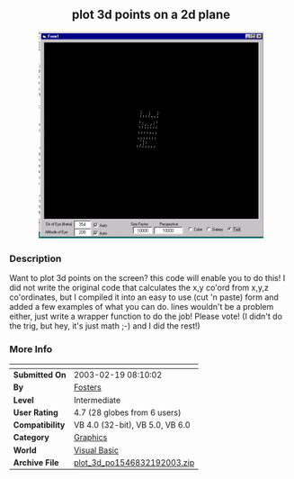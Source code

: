 ﻿<div align="center">

## plot 3d points on a 2d plane

<img src="PIC200321989325335.gif">
</div>

### Description

Want to plot 3d points on the screen? this code will enable you to do this! I did not write the original code that calculates the x,y co'ord from x,y,z co'ordinates, but I compiled it into an easy to use (cut 'n paste) form and added a few examples of what you can do. lines wouldn't be a problem either, just write a wrapper function to do the job! Please vote! (I didn't do the trig, but hey, it's just math ;-) and I did the rest!)
 
### More Info
 


<span>             |<span>
---                |---
**Submitted On**   |2003-02-19 08:10:02
**By**             |[Fosters](https://github.com/Planet-Source-Code/PSCIndex/blob/master/ByAuthor/fosters.md)
**Level**          |Intermediate
**User Rating**    |4.7 (28 globes from 6 users)
**Compatibility**  |VB 4\.0 \(32\-bit\), VB 5\.0, VB 6\.0
**Category**       |[Graphics](https://github.com/Planet-Source-Code/PSCIndex/blob/master/ByCategory/graphics__1-46.md)
**World**          |[Visual Basic](https://github.com/Planet-Source-Code/PSCIndex/blob/master/ByWorld/visual-basic.md)
**Archive File**   |[plot\_3d\_po1546832192003\.zip](https://github.com/Planet-Source-Code/fosters-plot-3d-points-on-a-2d-plane__1-43342/archive/master.zip)








